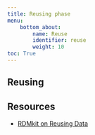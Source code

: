 ```yaml
---
title: Reusing phase
menu:
    bottom_about:
        name: Reuse
        identifier: reuse
        weight: 10
toc: True
---
```


## Reusing
<!-- link to the same as is part of VR KM reuse eg data cite -->
<!-- About text -->

## Resources
* [RDMkit on Reusing Data](https://rdmkit.elixir-europe.org/reusing)
